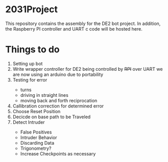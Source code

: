 # 2031Project
This repository contains the assembly for the DE2 bot project.
In addition, the Raspberry PI controller and UART c code will 
be hosted here.
# Things to do
<ol>    
<li>Setting up bot </li>
  <li>Write wrapper controller for DE2 being controlled by <s>RPI</s> over UART we are now using an arduino due to portability</li>
<li>Testing for error</li>

<ul>
<li>turns</li>
<li>driving in straight lines</li>
<li>moving back and forth reciprocation</li>
</ul>

<li>Callibration correction for determined error</li>
<li>Choose Reset Position</li>
<li>Decicde on base path to be Traveled</li>

<li>Detect Intruder</li>

<ul>
<li>False Positives</li>
<li>Intruder Behavior</li>
<li>Discarding Data</li>
<li>Trigonometry?</li>
<li>Increase Checkpoints as necessary</li>
</ul>
</ol>
